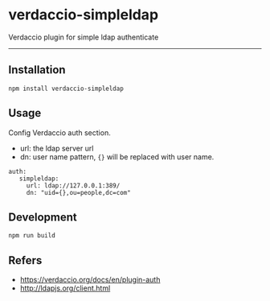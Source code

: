 # verdaccio-simpleldap

Verdaccio plugin for simple ldap authenticate

---

## Installation

```
npm install verdaccio-simpleldap
```

## Usage
Config Verdaccio auth section.
- url: the ldap server url
- dn: user name pattern, `{}` will be replaced with user name.

```
auth:
   simpleldap:
     url: ldap://127.0.0.1:389/
     dn: "uid={},ou=people,dc=com"
```


## Development

```
npm run build
```


## Refers
- https://verdaccio.org/docs/en/plugin-auth
- http://ldapjs.org/client.html